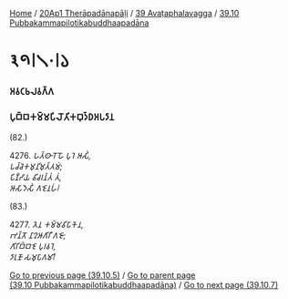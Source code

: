 
[Home](/) / [20Ap1 Therāpadānapāḷi](/tipitaka/20Ap1.md) / [39 Avaṭaphalavagga](/tipitaka/20Ap1/39.md) / [39.10 Pubbakammapilotikabuddhaapadāna](/tipitaka/20Ap1/39/39.10.md)

# 𑁩𑁯𑁇𑁧𑁦𑁇𑁬

### 𑀅𑀯𑀝𑀨𑀮𑀯𑀕𑁆𑀕

### 𑀧𑀼𑀩𑁆𑀩𑀓𑀫𑁆𑀫𑀧𑀺𑀮𑁄𑀢𑀺𑀓𑀩𑀼𑀤𑁆𑀥𑀅𑀧𑀤𑀸𑀦

(82.)

4276\. _𑀳𑀢𑁆𑀣𑀸𑀭𑁄𑀳𑁄 𑀧𑀼𑀭𑁂 𑀆𑀲𑀺𑀁,_  
_𑀧𑀘𑁆𑀘𑁂𑀓𑀫𑀼𑀦𑀺𑀫𑀼𑀢𑁆𑀢𑀫𑀁;_  
_𑀧𑀺𑀡𑁆𑀟𑀸𑀬 𑀯𑀺𑀘𑀭𑀦𑁆𑀢𑀁 𑀢𑀁,_  
_𑀆𑀲𑀸𑀤𑁂𑀲𑀺𑀁 𑀕𑀚𑁂𑀦𑀳𑀁𑁇_  


(83.)

4277\. _𑀢𑁂𑀦 𑀓𑀫𑁆𑀫𑀯𑀺𑀧𑀸𑀓𑁂𑀦,_  
_𑀪𑀦𑁆𑀢𑁄 𑀦𑀸𑀍𑀆𑀕𑀺𑀭𑀻 𑀕𑀚𑁄;_  
_𑀕𑀺𑀭𑀺𑀩𑁆𑀩𑀚𑁂 𑀧𑀼𑀭𑀯𑀭𑁂,_  
_𑀤𑀸𑀭𑀼𑀡𑁄 𑀲𑀫𑀼𑀧𑀸𑀕𑀫𑀺𑁇_  


[Go to previous page (39.10.5)](/tipitaka/20Ap1/39/39.10/39.10.5.md) / [Go to parent page (39.10 Pubbakammapilotikabuddhaapadāna)](/tipitaka/20Ap1/39/39.10.md) / [Go to next page (39.10.7)](/tipitaka/20Ap1/39/39.10/39.10.7.md)


